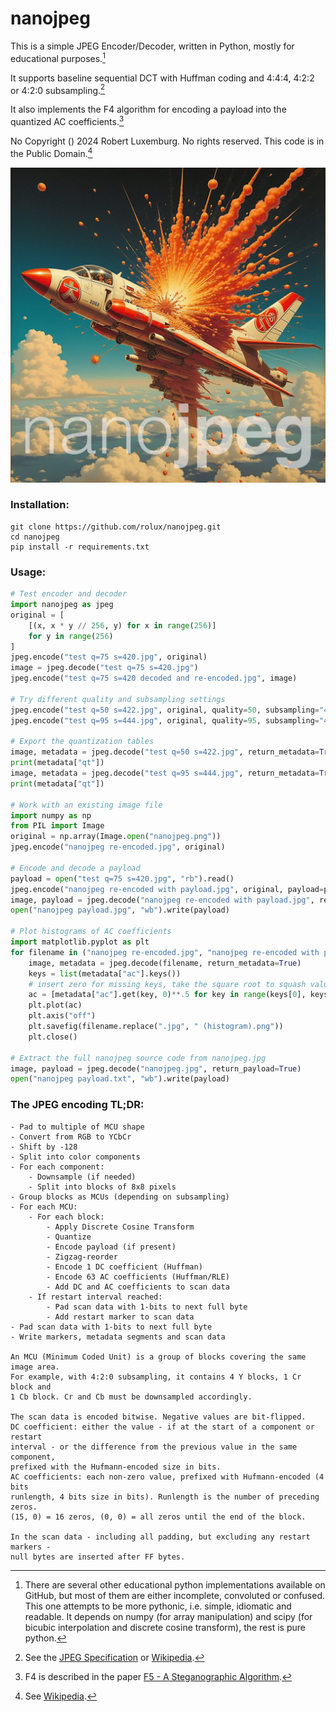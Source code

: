 # nanojpeg

This is a simple JPEG Encoder/Decoder, written in Python, mostly for educational purposes.[^1]

It supports baseline sequential DCT with Huffman coding and 4:4:4, 4:2:2 or 4:2:0 subsampling.[^2]

It also implements the F4 algorithm for encoding a payload into the quantized AC coefficients.[^3]

No Copyright () 2024 Robert Luxemburg. No rights reserved. This code is in the Public Domain.[^4]

![nanojpeg](nanojpeg.jpg)

### Installation:

```
git clone https://github.com/rolux/nanojpeg.git
cd nanojpeg
pip install -r requirements.txt
```

### Usage:

```python
# Test encoder and decoder
import nanojpeg as jpeg
original = [
    [(x, x * y // 256, y) for x in range(256)]
    for y in range(256)
]
jpeg.encode("test q=75 s=420.jpg", original)
image = jpeg.decode("test q=75 s=420.jpg")
jpeg.encode("test q=75 s=420 decoded and re-encoded.jpg", image)

# Try different quality and subsampling settings
jpeg.encode("test q=50 s=422.jpg", original, quality=50, subsampling="4:2:2")
jpeg.encode("test q=95 s=444.jpg", original, quality=95, subsampling="4:4:4")

# Export the quantization tables
image, metadata = jpeg.decode("test q=50 s=422.jpg", return_metadata=True)
print(metadata["qt"])
image, metadata = jpeg.decode("test q=95 s=444.jpg", return_metadata=True)
print(metadata["qt"])

# Work with an existing image file
import numpy as np
from PIL import Image
original = np.array(Image.open("nanojpeg.png"))
jpeg.encode("nanojpeg re-encoded.jpg", original)

# Encode and decode a payload
payload = open("test q=75 s=420.jpg", "rb").read()
jpeg.encode("nanojpeg re-encoded with payload.jpg", original, payload=payload)
image, payload = jpeg.decode("nanojpeg re-encoded with payload.jpg", return_payload=True)
open("nanojpeg payload.jpg", "wb").write(payload)

# Plot histograms of AC coefficients
import matplotlib.pyplot as plt
for filename in ("nanojpeg re-encoded.jpg", "nanojpeg re-encoded with payload.jpg"):
    image, metadata = jpeg.decode(filename, return_metadata=True)
    keys = list(metadata["ac"].keys())
    # insert zero for missing keys, take the square root to squash values, leave out key zero
    ac = [metadata["ac"].get(key, 0)**.5 for key in range(keys[0], keys[-1] + 1) if key != 0]
    plt.plot(ac)
    plt.axis("off")
    plt.savefig(filename.replace(".jpg", " (histogram).png"))
    plt.close()

# Extract the full nanojpeg source code from nanojpeg.jpg
image, payload = jpeg.decode("nanojpeg.jpg", return_payload=True)
open("nanojpeg payload.txt", "wb").write(payload)
```

### The JPEG encoding TL;DR:

```
- Pad to multiple of MCU shape
- Convert from RGB to YCbCr
- Shift by -128
- Split into color components
- For each component:
    - Downsample (if needed)
    - Split into blocks of 8x8 pixels
- Group blocks as MCUs (depending on subsampling)
- For each MCU:
    - For each block:
        - Apply Discrete Cosine Transform
        - Quantize
        - Encode payload (if present)
        - Zigzag-reorder
        - Encode 1 DC coefficient (Huffman)
        - Encode 63 AC coefficients (Huffman/RLE)
        - Add DC and AC coefficients to scan data
    - If restart interval reached:
        - Pad scan data with 1-bits to next full byte
        - Add restart marker to scan data
- Pad scan data with 1-bits to next full byte
- Write markers, metadata segments and scan data

An MCU (Minimum Coded Unit) is a group of blocks covering the same image area.
For example, with 4:2:0 subsampling, it contains 4 Y blocks, 1 Cr block and
1 Cb block. Cr and Cb must be downsampled accordingly.

The scan data is encoded bitwise. Negative values are bit-flipped.
DC coefficient: either the value - if at the start of a component or restart
interval - or the difference from the previous value in the same component,
prefixed with the Hufmann-encoded size in bits.
AC coefficients: each non-zero value, prefixed with Hufmann-encoded (4 bits
runlength, 4 bits size in bits). Runlength is the number of preceding zeros.
(15, 0) = 16 zeros, (0, 0) = all zeros until the end of the block.

In the scan data - including all padding, but excluding any restart markers -
null bytes are inserted after FF bytes.

```

[^1]: There are several other educational python implementations available on GitHub, but most of them are either incomplete, convoluted or confused. This one attempts to be more pythonic, i.e. simple, idiomatic and readable. It depends on numpy (for array manipulation) and scipy (for bicubic interpolation and discrete cosine transform), the rest is pure python.

[^2]: See the [JPEG Specification](https://www.w3.org/Graphics/JPEG/itu-t81.pdf) or [Wikipedia](https://en.wikipedia.org/wiki/JPEG).

[^3]: F4 is described in the paper [F5 - A Steganographic Algorithm](https://digitnet.github.io/assets/pdf/f5-a-steganographic-algorithm-high-capacity-despite-better-steganalysis.pdf).

[^4]: See [Wikipedia](https://en.wikipedia.org/wiki/Public_domain).